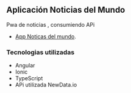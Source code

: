 ## Aplicación Noticias del Mundo 
Pwa de noticias , consumiendo APi 
* [App Noticas del mundo](https://ionic-app-news.web.app/tabs/tab1).

### Tecnologias utilizadas 
- Angular
- Ionic
- TypeScript 
- APi utilizada NewData.io
